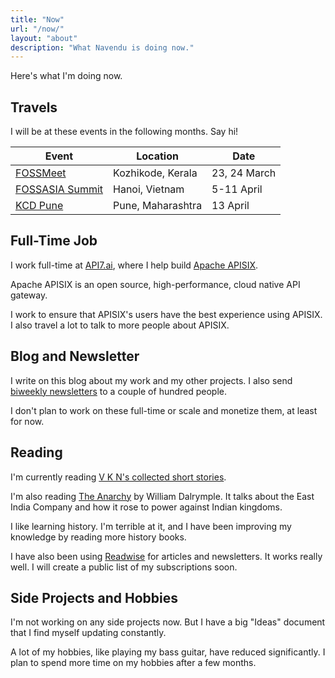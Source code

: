 ```yaml
---
title: "Now"
url: "/now/"
layout: "about"
description: "What Navendu is doing now."
---
```


Here's what I'm doing now.

## Travels

I will be at these events in the following months. Say hi!

| Event                                               | Location          | Date         |
| --------------------------------------------------- | ----------------- | ------------ |
| [FOSSMeet](https://www.fossmeet.net/)               | Kozhikode, Kerala | 23, 24 March |
| [FOSSASIA Summit](https://eventyay.com/e/55d2a466/) | Hanoi, Vietnam    | 5-11 April   |
| [KCD Pune](https://kcdpune.in/)                     | Pune, Maharashtra | 13 April     |

## Full-Time Job

I work full-time at [API7.ai](https://api7.ai/), where I help build [Apache APISIX](https://apisix.apache.org/).

Apache APISIX is an open source, high-performance, cloud native API gateway.

I work to ensure that APISIX's users have the best experience using APISIX. I also travel a lot to talk to more people about APISIX.

## Blog and Newsletter

I write on this blog about my work and my other projects. I also send [biweekly newsletters](/subscribe/) to a couple of hundred people.

I don't plan to work on these full-time or scale and monetize them, at least for now.

## Reading

I'm currently reading [V K N\'s collected short stories](https://www.goodreads.com/book/show/17971843-v-k-n).

I'm also reading [The Anarchy](https://www.goodreads.com/book/show/42972023-the-anarchy) by William Dalrymple. It talks about the East India Company and how it rose to power against Indian kingdoms.

I like learning history. I'm terrible at it, and I have been improving my knowledge by reading more history books.

I have also been using [Readwise](https://readwise.io/i/navendu4) for articles and newsletters. It works really well. I will create a public list of my subscriptions soon.

## Side Projects and Hobbies

I'm not working on any side projects now. But I have a big "Ideas" document that I find myself updating constantly.

A lot of my hobbies, like playing my bass guitar, have reduced significantly. I plan to spend more time on my hobbies after a few months.
